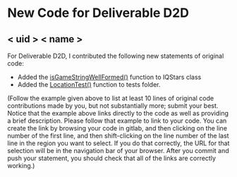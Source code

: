 # New Code for Deliverable D2D

## < uid > < name >

For Deliverable D2D, I contributed the following new statements of original code:

- Added the [isGameStringWellFormed()](https://gitlab.cecs.anu.edu.au/u4147512/comp1110-ass2-tue09c/-/blob/master/src/comp1110/ass2/IQStars.java#L34-53) function to IQStars class
- Added the [LocationTest()](https://gitlab.cecs.anu.edu.au/u4147512/comp1110-ass2-tue09c/-/blob/master/tests/comp1110/ass2/LocationTest.java#L8-32) function to tests folder.

(Follow the example given above to list at least 10 lines of original code contributions made by you, but not substantially more; submit your best. Notice that the example above links directly to the code as well as providing a brief description.   Please follow that example to link to your code.  You can create the link by browsing your code in gitlab, and then clicking on the line number of the first line, and then shift-clicking on the line number of the last line in the region you want to select.  If you do that correctly, the URL for that selection will be in the navigation bar of your browser.  After you commit and push your statement, you should check that all of the links are correctly working.)

